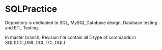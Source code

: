 # SQLPractice
Depository is dedicated to SQL, MySQL,Database design, Database testing and ETL Testing.

In master branch, Revision file contain all 5 type of commands in SQL(DDL,DML,DCL,TCL,DQL)
